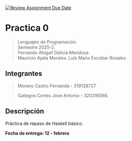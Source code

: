 [![Review Assignment Due Date](https://classroom.github.com/assets/deadline-readme-button-22041afd0340ce965d47ae6ef1cefeee28c7c493a6346c4f15d667ab976d596c.svg)](https://classroom.github.com/a/uUeGHGGC)

# Practica 0

> Lenguajes de Programación.  
> Semestre 2025-2.  
> Fernando Abigail Galicia Mendoza.  
> Mauricio Ayala Morales.
> Luis Mario Escobar Rosales.

## Integrantes

> Moreno Castro Fernanda - 319128727.

>  Gallegos Cortes José Antonio - 320316566. 

## Descripción

Práctica de repaso de Haskell básico.

**Fecha de entrega: 12 - febrero**